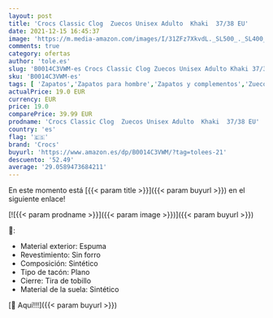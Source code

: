 ```yaml
---
layout: post
title: 'Crocs Classic Clog  Zuecos Unisex Adulto  Khaki  37/38 EU'
date: 2021-12-15 16:45:37
image: 'https://m.media-amazon.com/images/I/31ZFz7XkvdL._SL500_._SL400_.jpg'
comments: true
category: ofertas
author: 'tole.es'
slug: 'B0014C3VWM-es Crocs Classic Clog Zuecos Unisex Adulto Khaki 37/38 EU'
sku: 'B0014C3VWM-es'
tags: [ 'Zapatos','Zapatos para hombre','Zapatos y complementos','Zuecos y mules para hombre','crocs','zuecos', ]
actualPrice: 19.0 EUR
currency: EUR
price: 19.0
comparePrice: 39.99 EUR
prodname: 'Crocs Classic Clog  Zuecos Unisex Adulto  Khaki  37/38 EU'
country: 'es'
flag: '🇪🇸'
brand: 'Crocs'
buyurl: 'https://www.amazon.es/dp/B0014C3VWM/?tag=tolees-21'
descuento: '52.49'
average: '29.0589473684211'
---
```


En este momento está [{{< param title >}}]({{< param buyurl >}}) en el siguiente enlace!

[![{{< param prodname >}}]({{< param image >}})]({{< param buyurl >}})

🔎:

- Material exterior: Espuma
- Revestimiento: Sin forro
- Composición: Sintético
- Tipo de tacón: Plano
- Cierre: Tira de tobillo
- Material de la suela: Sintético

[🛒 Aquí!!!]({{< param buyurl >}})
